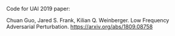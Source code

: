 Code for UAI 2019 paper:

Chuan Guo, Jared S. Frank, Kilian Q. Weinberger. Low Frequency Adversarial Perturbation. https://arxiv.org/abs/1809.08758
